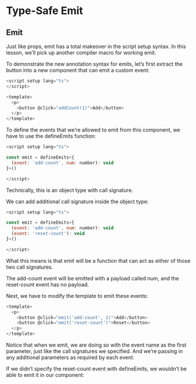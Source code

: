 # Type-Safe Emit

## Emit

Just like props, emit has a total makeover in the script setup syntax. In this lesson, we’ll pick up another compiler macro for working emit.

To demonstrate the new annotation syntax for emits, let’s first extract the button into a new component that can emit a custom event:

```javaScript
<script setup lang="ts">
</script>

<template>
  <p>
    <button @click="addCount(1)">Add</button>
  </p>
</template>
```

To define the events that we’re allowed to emit from this component, we have to use the defineEmits function:

```javaScript
<script setup lang="ts">

const emit = defineEmits<{ 
  (event: 'add-count', num: number): void 
}>()

</script>
```

Technically, this is an object type with call signature.

We can add additional call signature inside the object type:

```javaScript
<script setup lang="ts">

const emit = defineEmits<{ 
  (event: 'add-count', num: number): void 
  (event: 'reset-count'): void 
}>()

</script>
```

What this means is that emit will be a function that can act as either of those two call signatures.

The add-count event will be emitted with a payload called num, and the reset-count event has no payload.

Next, we have to modify the template to emit these events:

```javaScript
<template>
  <p>
    <button @click="emit('add-count', 1)">Add</button>
    <button @click="emit('reset-count')">Reset</button>
  </p>
</template>
```

Notice that when we emit, we are doing so with the event name as the first parameter, just like the call signatures we specified. And we’re passing in any additional parameters as required by each event.

If we didn’t specify the reset-count event with defineEmits, we wouldn’t be able to emit it in our component:
